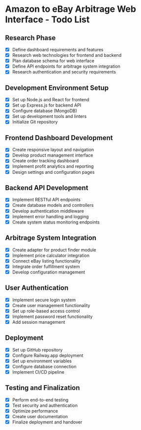 # Amazon to eBay Arbitrage Web Interface - Todo List

## Research Phase
- [x] Define dashboard requirements and features
- [x] Research web technologies for frontend and backend
- [x] Plan database schema for web interface
- [x] Define API endpoints for arbitrage system integration
- [x] Research authentication and security requirements

## Development Environment Setup
- [x] Set up Node.js and React for frontend
- [x] Set up Express.js for backend API
- [x] Configure database (MongoDB)
- [x] Set up development tools and linters
- [x] Initialize Git repository

## Frontend Dashboard Development
- [x] Create responsive layout and navigation
- [x] Develop product management interface
- [x] Create order tracking dashboard
- [x] Implement profit analytics and reporting
- [x] Design settings and configuration pages

## Backend API Development
- [x] Implement RESTful API endpoints
- [x] Create database models and controllers
- [x] Develop authentication middleware
- [x] Implement error handling and logging
- [x] Create system status monitoring endpoints

## Arbitrage System Integration
- [x] Create adapter for product finder module
- [x] Implement price calculator integration
- [x] Connect eBay listing functionality
- [x] Integrate order fulfillment system
- [x] Develop configuration management

## User Authentication
- [x] Implement secure login system
- [x] Create user management functionality
- [x] Set up role-based access control
- [x] Implement password reset functionality
- [x] Add session management

## Deployment
- [x] Set up GitHub repository
- [x] Configure Railway.app deployment
- [x] Set up environment variables
- [x] Configure database connection
- [x] Implement CI/CD pipeline

## Testing and Finalization
- [x] Perform end-to-end testing
- [x] Test security and authentication
- [x] Optimize performance
- [x] Create user documentation
- [x] Finalize deployment and handover
